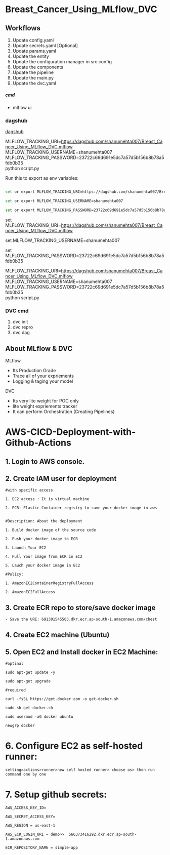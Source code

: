 # Breast_Cancer_Using_MLflow_DVC



## Workflows

1. Update config.yaml
2. Update secrets.yaml [Optional]
3. Update params.yaml
4. Update the entity
5. Update the configuration manager in src config
6. Update the components
7. Update the pipeline 
8. Update the main.py
9. Update the dvc.yaml






##### cmd
- mlflow ui

### dagshub
[dagshub](https://dagshub.com/)

MLFLOW_TRACKING_URI=https://dagshub.com/shanumehta007/Breast_Cancer_Using_MLflow_DVC.mlflow \
MLFLOW_TRACKING_USERNAME=shanumehta007 \
MLFLOW_TRACKING_PASSWORD=23722c69d691e5dc7a57d5b156b8b78a5fdb0b35 \
python script.py

Run this to export as env variables:

```bash

set or export MLFLOW_TRACKING_URI=https://dagshub.com/shanumehta007/Breast_Cancer_Using_MLflow_DVC.mlflow

set or export MLFLOW_TRACKING_USERNAME=shanumehta007 

set or export MLFLOW_TRACKING_PASSWORD=23722c69d691e5dc7a57d5b156b8b78a5fdb0b35

```


set MLFLOW_TRACKING_URI=https://dagshub.com/shanumehta007/Breast_Cancer_Using_MLflow_DVC.mlflow

set MLFLOW_TRACKING_USERNAME=shanumehta007 

set MLFLOW_TRACKING_PASSWORD=23722c69d691e5dc7a57d5b156b8b78a5fdb0b35

MLFLOW_TRACKING_URI=https://dagshub.com/shanumehta007/Breast_Cancer_Using_MLflow_DVC.mlflow \
MLFLOW_TRACKING_USERNAME=shanumehta007 \
MLFLOW_TRACKING_PASSWORD=23722c69d691e5dc7a57d5b156b8b78a5fdb0b35 \
python script.py





### DVC cmd

1. dvc init
2. dvc repro
3. dvc dag


## About MLflow & DVC

MLflow

 - Its Production Grade
 - Trace all of your expriements
 - Logging & taging your model


DVC 

 - Its very lite weight for POC only
 - lite weight expriements tracker
 - It can perform Orchestration (Creating Pipelines)



# AWS-CICD-Deployment-with-Github-Actions

## 1. Login to AWS console.

## 2. Create IAM user for deployment

	#with specific access

	1. EC2 access : It is virtual machine

	2. ECR: Elastic Container registry to save your docker image in aws


	#Description: About the deployment

	1. Build docker image of the source code

	2. Push your docker image to ECR

	3. Launch Your EC2 

	4. Pull Your image from ECR in EC2

	5. Lauch your docker image in EC2

	#Policy:

	1. AmazonEC2ContainerRegistryFullAccess

	2. AmazonEC2FullAccess

	
## 3. Create ECR repo to store/save docker image
    - Save the URI: 691301545503.dkr.ecr.ap-south-1.amazonaws.com/chest

	
## 4. Create EC2 machine (Ubuntu) 

## 5. Open EC2 and Install docker in EC2 Machine:
	
	
	#optinal

	sudo apt-get update -y

	sudo apt-get upgrade
	
	#required

	curl -fsSL https://get.docker.com -o get-docker.sh

	sudo sh get-docker.sh

	sudo usermod -aG docker ubuntu

	newgrp docker
	
# 6. Configure EC2 as self-hosted runner:
    setting>actions>runner>new self hosted runner> choose os> then run command one by one


# 7. Setup github secrets:

    AWS_ACCESS_KEY_ID=

    AWS_SECRET_ACCESS_KEY=

    AWS_REGION = us-east-1

    AWS_ECR_LOGIN_URI = demo>>  566373416292.dkr.ecr.ap-south-1.amazonaws.com

    ECR_REPOSITORY_NAME = simple-app

